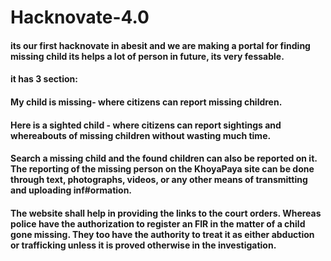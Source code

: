 # Hacknovate-4.0
#### its our first hacknovate in abesit and we are making a portal for finding missing child its helps a lot of person in future, its very fessable.
#### it has 3 section:
#### My child is missing- where citizens can report missing children.
#### Here is a sighted child - where citizens can report sightings and whereabouts of missing children without wasting much time.
#### Search a missing child and the found children can also be reported on it. The reporting of the missing person on the KhoyaPaya site can be done through text, photographs, videos, or any other means of transmitting and uploading inf#ormation.
#### The website shall help in providing the links to the court orders. Whereas police have the authorization to register an FIR in the matter of a child gone missing. They too have the authority to treat it as either abduction or trafficking unless it is proved otherwise in the investigation.
